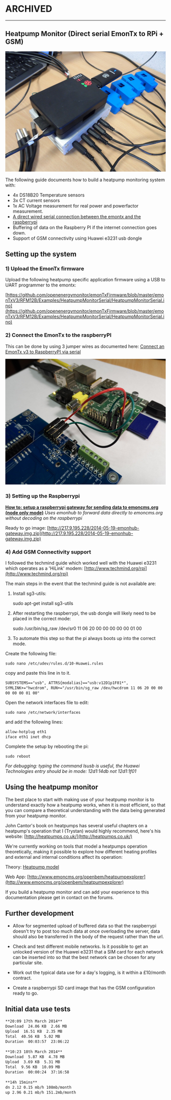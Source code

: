 # ARCHIVED

---

## Heatpump Monitor (Direct serial EmonTx to RPi + GSM)

![Heatpump monitor system](files/gsmheatpumpmonitor.jpg)

The following guide documents how to build a heatpump monitoring system with:

- 4x DS18B20 Temperature sensors
- 3x CT current sensors
- 1x AC Voltage measurement for real power and powerfactor measurement.
- [A direct wired serial connection between the emontx and the raspberrypi](http://openenergymonitor.org/emon/node/3884)
- Buffering of data on the Raspberry PI if the internet connection goes down.
- Support of GSM connectivity using Huawei e3231 usb dongle

## Setting up the system

### 1) Upload the EmonTx firmware

Upload the following heatpump specific application firmware using a USB to UART programmer to the emontx:

[https://github.com/openenergymonitor/emonTxFirmware/blob/master/emonTxV3/RFM12B/Examples/HeatpumpMonitorSerial/HeatpumpMonitorSerial.ino](https://github.com/openenergymonitor/emonTxFirmware/blob/master/emonTxV3/RFM12B/Examples/HeatpumpMonitorSerial/HeatpumpMonitorSerial.ino)

### 2) Connect the EmonTx to the raspberryPI

This can be done by using 3 jumper wires as documented here: [Connect an EmonTx v3 to RaspberryPI via serial](http://openenergymonitor.org/emon/node/3884)

![direct serial connection](files/emontx_to_pi_serial.JPG)

### 3) Setting up the Raspberrypi

**[How to: setup a raspberrypi gateway for sending data to emoncms.org (node only mode)](../../Modules/RaspberryPI/Gateway/gateway.md)**
_Uses emonhub to forward data directly to emoncms.org without decoding on the raspberrypi_

Ready to go image:
[http://217.9.195.228/2014-05-19-emonhub-gateway.img.zip](http://217.9.195.228/2014-05-19-emonhub-gateway.img.zip)

### 4) Add GSM Connectivity support

I followed the techmind guide which worked well with the Huawei e3231 which operates as a 'HiLink' modem: [http://www.techmind.org/rpi](http://www.techmind.org/rpi)

The main steps in the event that the techmind guide is not available are:

1) Install sg3-utils:

    sudo apt-get install sg3-utils

2) After restarting the raspberrypi, the usb dongle will likely need to be placed in the correct mode:

    sudo /usr/bin/sg_raw /dev/sr0 11 06 20 00 00 00 00 00 01 00

3) To automate this step so that the pi always boots up into the correct mode.

Create the following file:

    sudo nano /etc/udev/rules.d/10-Huawei.rules

copy and paste this line in to it.

    SUBSYSTEMS=="usb", ATTRS{modalias}=="usb:v12D1p1F01*", SYMLINK+="hwcdrom", RUN+="/usr/bin/sg_raw /dev/hwcdrom 11 06 20 00 00 00 00 00 01 00"

Open the network interfaces file to edit:

    sudo nano /etc/network/interfaces

and add the following lines:

    allow-hotplug eth1
    iface eth1 inet dhcp

Complete the setup by rebooting the pi:

    sudo reboot

_For debugging: typing the command lsusb is useful, the Huawei Technologies entry should be in mode: 12d1:14db not 12d1:1f01_

## Using the heatpump monitor

The best place to start with making use of your heatpump monitor is to understand exactly how a heatpump works, when it is most efficient, so that you can compare a theoretical understanding with the data being generated from your heatpump monitor.

John Cantor's book on heatpumps has several useful chapters on a heatpump's operation that I (Trystan) would highly recommend, here's his website: [http://heatpumps.co.uk/](http://heatpumps.co.uk/)

We're currently working on tools that model a heatpumps operation theoretically, making it possible to explore how different heating profiles and external and internal conditions affect its operation:

Theory: [Heatpump model](http://openenergymonitor.org/emon/node/3021)

Web App: [http://www.emoncms.org/openbem/heatpumpexplorer](http://www.emoncms.org/openbem/heatpumpexplorer)

If you build a heatpump monitor and can add your experience to this documentation please get in contact on the forums.

## Further development

- Allow for segmented upload of buffered data so that the raspberrypi doesn't try to post too much data at once overloading the server, data should also be transferred in the body of the request rather than the url.

- Check and test different mobile networks. Is it possible to get an unlocked version of the Huawei e3231 that a SIM card for each network can be inserted into so that the best network can be chosen for any particular site.

- Work out the typical data use for a day's logging, is it within a £10/month contract.

- Create a raspberrypi SD card image that has the GSM configuration ready to go.

## Initial data use tests

    **20:09 17th March 2014**
    Download  24.06 KB  2.66 MB
    Upload  16.51 KB  2.35 MB
    Total  40.56 KB  5.02 MB
    Duration  00:03:57  23:06:22
    
    **10:23 18th March 2014**
    Download  5.87 KB  4.78 MB
    Upload  3.69 KB  5.31 MB
    Total  9.56 KB  10.09 MB
    Duration  00:00:24  37:16:58
    
    **14h 15mins**
    dn 2.12 0.15 mb/h 108mb/month
    up 2.96 0.21 mb/h 151.2mb/month
